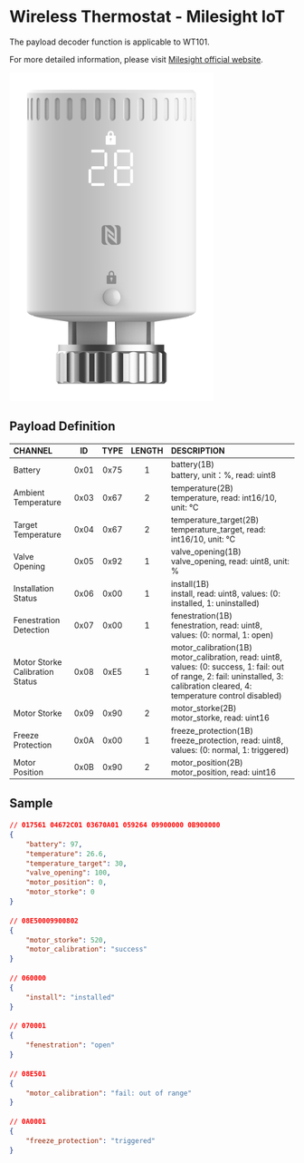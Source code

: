 # Wireless Thermostat - Milesight IoT

The payload decoder function is applicable to WT101.

For more detailed information, please visit [Milesight official website](https://www.milesight-iot.com).

![WT101](WT101.png)

## Payload Definition

| CHANNEL                         |  ID  | TYPE | LENGTH | DESCRIPTION                                                                                                                                                                          |
| :------------------------------ | :--: | :--: | :----: | :----------------------------------------------------------------------------------------------------------------------------------------------------------------------------------- |
| Battery                         | 0x01 | 0x75 |   1    | battery(1B)<br/>battery, unit：%, read: uint8                                                                                                                                        |
| Ambient Temperature             | 0x03 | 0x67 |   2    | temperature(2B)<br/>temperature, read: int16/10, unit: ℃                                                                                                                             |
| Target Temperature              | 0x04 | 0x67 |   2    | temperature_target(2B)<br/>temperature_target, read: int16/10, unit: ℃                                                                                                               |
| Valve Opening                   | 0x05 | 0x92 |   1    | valve_opening(1B)<br/>valve_opening, read: uint8, unit: %                                                                                                                            |
| Installation Status             | 0x06 | 0x00 |   1    | install(1B)<br/>install, read: uint8, values: (0: installed, 1: uninstalled)                                                                                                         |
| Fenestration Detection          | 0x07 | 0x00 |   1    | fenestration(1B)<br/>fenestration, read: uint8, values: (0: normal, 1: open)                                                                                                         |
| Motor Storke Calibration Status | 0x08 | 0xE5 |   1    | motor_calibration(1B)<br/>motor_calibration, read: uint8, values: (0: success, 1: fail: out of range, 2: fail: uninstalled, 3: calibration cleared, 4: temperature control disabled) |
| Motor Storke                    | 0x09 | 0x90 |   2    | motor_storke(2B)<br/>motor_storke, read: uint16                                                                                                                                      |
| Freeze Protection               | 0x0A | 0x00 |   1    | freeze_protection(1B)<br/>freeze_protection, read: uint8, values: (0: normal, 1: triggered)                                                                                          |
| Motor Position                  | 0x0B | 0x90 |   2    | motor_position(2B)<br/>motor_position, read: uint16                                                                                                                                  |

## Sample

```json
// 017561 04672C01 03670A01 059264 09900000 0B900000
{
    "battery": 97,
    "temperature": 26.6,
    "temperature_target": 30,
    "valve_opening": 100,
    "motor_position": 0,
    "motor_storke": 0
}

// 08E50009900802
{
    "motor_storke": 520,
    "motor_calibration": "success"
}

// 060000
{
    "install": "installed"
}

// 070001
{
    "fenestration": "open"
}

// 08E501
{
    "motor_calibration": "fail: out of range"
}

// 0A0001
{
    "freeze_protection": "triggered"
}
```
